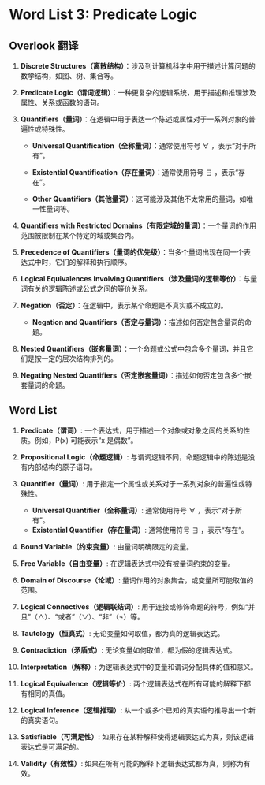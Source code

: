 # Word List 3: Predicate Logic

## Overlook 翻译

1. **Discrete Structures（离散结构）**：涉及到计算机科学中用于描述计算问题的数学结构，如图、树、集合等。
2. **Predicate Logic（谓词逻辑）**：一种更复杂的逻辑系统，用于描述和推理涉及属性、关系或函数的语句。
3. **Quantifiers（量词）**：在逻辑中用于表达一个陈述或属性对于一系列对象的普遍性或特殊性。

   - **Universal Quantification（全称量词）**：通常使用符号 ∀ ，表示“对于所有”。

   - **Existential Quantification（存在量词）**：通常使用符号 ∃ ，表示“存在”。

   - **Other Quantifiers（其他量词）**：这可能涉及其他不太常用的量词，如唯一性量词等。
4. **Quantifiers with Restricted Domains（有限定域的量词）**：一个量词的作用范围被限制在某个特定的域或集合内。
5. **Precedence of Quantifiers（量词的优先级）**：当多个量词出现在同一个表达式中时，它们的解释和执行顺序。
6. **Logical Equivalences Involving Quantifiers（涉及量词的逻辑等价）**：与量词有关的逻辑陈述或公式之间的等价关系。
7. **Negation（否定）**：在逻辑中，表示某个命题是不真实或不成立的。

   - **Negation and Quantifiers（否定与量词）**：描述如何否定包含量词的命题。
8. **Nested Quantifiers（嵌套量词）**：一个命题或公式中包含多个量词，并且它们是按一定的层次结构排列的。
9. **Negating Nested Quantifiers（否定嵌套量词）**：描述如何否定包含多个嵌套量词的命题。

## Word List

1. **Predicate（谓词）**: 一个表达式，用于描述一个对象或对象之间的关系的性质。例如，P(x) 可能表示“x 是偶数”。

2. **Propositional Logic（命题逻辑）**: 与谓词逻辑不同，命题逻辑中的陈述是没有内部结构的原子语句。

3. **Quantifier（量词）**: 用于指定一个属性或关系对于一系列对象的普遍性或特殊性。
   - **Universal Quantifier（全称量词）**: 通常使用符号 ∀ ，表示“对于所有”。
   - **Existential Quantifier（存在量词）**: 通常使用符号 ∃ ，表示“存在”。

4. **Bound Variable（约束变量）**: 由量词明确限定的变量。

5. **Free Variable（自由变量）**: 在逻辑表达式中没有被量词约束的变量。

6. **Domain of Discourse（论域）**: 量词作用的对象集合，或变量所可能取值的范围。

7. **Logical Connectives（逻辑联结词）**: 用于连接或修饰命题的符号，例如“并且”（∧）、“或者”（∨）、“非”（¬）等。

8. **Tautology（恒真式）**: 无论变量如何取值，都为真的逻辑表达式。

9. **Contradiction（矛盾式）**: 无论变量如何取值，都为假的逻辑表达式。

10. **Interpretation（解释）**: 为逻辑表达式中的变量和谓词分配具体的值和意义。

11. **Logical Equivalence（逻辑等价）**: 两个逻辑表达式在所有可能的解释下都有相同的真值。

12. **Logical Inference（逻辑推理）**: 从一个或多个已知的真实语句推导出一个新的真实语句。

13. **Satisfiable（可满足性）**: 如果存在某种解释使得逻辑表达式为真，则该逻辑表达式是可满足的。

14. **Validity（有效性）**: 如果在所有可能的解释下逻辑表达式都为真，则称为有效。